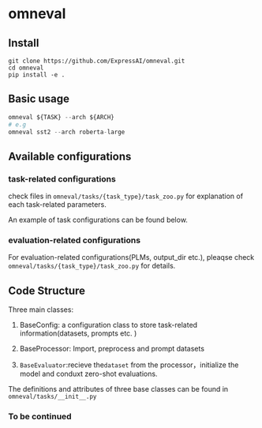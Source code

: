 # omneval



## Install
```shell
git clone https://github.com/ExpressAI/omneval.git
cd omneval
pip install -e .
```
## Basic usage
```python
omneval ${TASK} --arch ${ARCH}
# e.g
omneval sst2 --arch roberta-large
```

## Available configurations
### task-related configurations
check files in `omneval/tasks/{task_type}/task_zoo.py` for explanation of each task-related parameters.

An example of task configurations can be found below. 

### evaluation-related configurations

For evaluation-related configurations(PLMs, output_dir etc.), pleaqse check `omneval/tasks/{task_type}/task_zoo.py` for details. 

## Code Structure
Three main classes: 
1. BaseConfig: a configuration class to store task-related information(datasets, prompts etc. )

2. BaseProcessor: Import, preprocess and prompt datasets

  
3. `BaseEvaluator`:recieve the`dataset` from the processor，initialize the model and conduxt zero-shot evaluations. 

The definitions and attributes of three base classes can be found in `omneval/tasks/__init__.py`


### To be continued 
